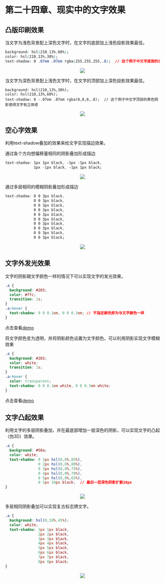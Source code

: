 # 第二十四章、现实中的文字效果
## 凸版印刷效果
当文字为浅色背景配上深色文字时，在文字的底部加上浅色投影效果最佳。
```css
background: hsl(210,13%,60%);
color: hsl(210,13%,30%);
text-shadow: 0 .07em .07em rgba(255,255,255,.8);  // 这个例子中文字底部的白色阴影使得文字有立体感
```
<div align=center><img src="/note/images/css-secret/24/1.png"></div>  

当文字为深色背景配上浅色文字时，在文字的顶部加上深色投影效果最佳。
```
background: hsl(210,13%,30%);
color: hsl(210,13%,60%);
text-shadow: 0 -.07em .07em rgba(0,0,0,.8);  // 这个例子中文字顶部的黑色阴影使得文字有立体感
```
<div align=center><img src="/note/images/css-secret/24/2.png"></div>  

## 空心字效果
利用text-shadow叠加的效果来给文字实现描边效果。

通过各个方向想偏移量相同的阴影叠加形成描边
```css
text-shadow: 1px 1px black, -1px -1px black,
             1px -1px black, -1px 1px black;
```
<div align=center><img src="/note/images/css-secret/24/3.png"></div>  


通过多层相同的模糊阴影叠加形成描边
```css
text-shadow: 0 0 3px black,
             0 0 3px black,
             0 0 3px black,
             0 0 3px black,
             0 0 3px black,
             0 0 3px black,
             0 0 3px black,
             0 0 3px black,
             0 0 3px black,
             0 0 3px black;
```
<div align=center><img src="/note/images/css-secret/24/4.png"></div>  

## 文字外发光效果
文字的阴影跟文字颜色一样的情况下可以实现文字的发光效果。
```css
.a {
  background: #203;
  color: #ffc;
  transition: 1s;
}
.a:hover {
  text-shadow: 0 0 0.1em, 0 0 0.3em; // 不指定颜色即为与文字颜色一样
}
```
点击查看[demo](https://codesandbox.io/s/nostalgic-germain-39wlx)  

将文字颜色变为透明，并将阴影颜色设置为文字颜色，可以利用阴影实现文字模糊效果
```css
.a {
  background: #203;
  color: white;
  transition: 1s;
}
.a:hover {
  color: transparent;
  text-shadow: 0 0 0.1em white, 0 0 0.3em white;
}
```
点击查看[demo](https://codesandbox.io/s/keen-sinoussi-7fj7m)
## 文字凸起效果
利用文字的多层阴影叠加，并在最底部增加一层深色的阴影，可以实现文字的凸起（伪3D）效果。
```css
.a {
  background: #58a;
  color: white;
  text-shadow: 0 1px hsl(0,0%,85%),
               0 2px hsl(0,0%,80%),
               0 3px hsl(0,0%,75%),
               0 4px hsl(0,0%,70%),
               0 5px hsl(0,0%,65%),
               0 5px 10px black;  // 最后一层深色阴影扩散10px
}
```
<div align=center><img src="/note/images/css-secret/24/5.png"></div>  

多层相同阴影叠加可以实现复古标志牌文字。
```css
.a {
  background: hsl(0,50%,45%);
  color: white;
  text-shadow: 1px 1px black,
               2px 2px black,
               3px 3px black,
               4px 4px black,
               5px 5px black,
               6px 6px black,
               7px 7px black,
               8px 8px black;
}
```
<div align=center><img src="/note/images/css-secret/24/6.png"></div>  
